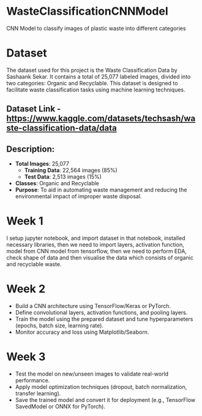# WasteClassificationCNNModel

CNN Model to classify images of plastic waste into different categories

# Dataset
The dataset used for this project is the Waste Classification Data by Sashaank Sekar. It contains a total of 25,077 labeled images, divided into two categories: Organic and Recyclable. This dataset is designed to facilitate waste classification tasks using machine learning techniques.

## Dataset Link - https://www.kaggle.com/datasets/techsash/waste-classification-data/data

## Description:

- **Total Images**: 25,077  
  - **Training Data**: 22,564 images (85%)  
  - **Test Data**: 2,513 images (15%)  
- **Classes**: Organic and Recyclable  
- **Purpose**: To aid in automating waste management and reducing the environmental impact of improper waste disposal.

# Week 1
I setup jupyter notebook, and import dataset in that notebook, installed necessary libraries, then we need to import layers, activation function, model from CNN model from tensorflow, then we need to perform EDA, check shape of data and then visualise the data which consists of organic and recyclable waste.

# Week 2
- Build a CNN architecture using TensorFlow/Keras or PyTorch.
- Define convolutional layers, activation functions, and pooling layers.
- Train the model using the prepared dataset and tune hyperparameters (epochs, batch size, learning rate).
- Monitor accuracy and loss using Matplotlib/Seaborn.

# Week 3
- Test the model on new/unseen images to validate real-world performance.
- Apply model optimization techniques (dropout, batch normalization, transfer learning).
- Save the trained model and convert it for deployment (e.g., TensorFlow SavedModel or ONNX for PyTorch).
